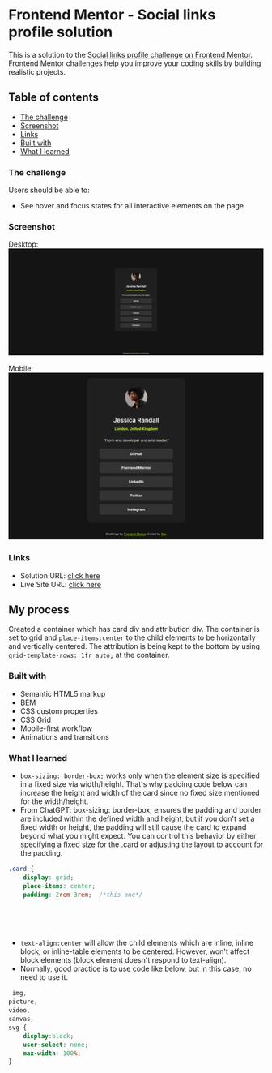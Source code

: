 # Frontend Mentor - Social links profile solution

This is a solution to the [Social links profile challenge on Frontend Mentor](https://www.frontendmentor.io/challenges/social-links-profile-UG32l9m6dQ). Frontend Mentor challenges help you improve your coding skills by building realistic projects. 

## Table of contents

  - [The challenge](#the-challenge)
  - [Screenshot](#screenshot)
  - [Links](#links)
  - [Built with](#built-with)
  - [What I learned](#what-i-learned)




### The challenge

Users should be able to:

- See hover and focus states for all interactive elements on the page

### Screenshot
Desktop:
![](./Screenshot%202024-12-31%20at%2020-58-24%20Frontend%20Mentor%20Social%20links%20profile.png)

Mobile: 
![](./Screenshot%202024-12-31%20at%2020-59-47%20Frontend%20Mentor%20Social%20links%20profile.png)

### Links

- Solution URL: [click here](https://www.frontendmentor.io/solutions/social-links-profile-with-little-animations-0WwPfoTYBx)
- Live Site URL: [click here](https://social-links-profile-raysh4n.netlify.app/)

## My process
Created a container which has card div and attribution div. The container is set to grid and `place-items:center` to the child elements to be horizontally and vertically centered. The attribution is being kept to the bottom by using `grid-template-rows: 1fr auto;` at the container. 

### Built with

- Semantic HTML5 markup
- BEM
- CSS custom properties
- CSS Grid
- Mobile-first workflow
- Animations and transitions

### What I learned

- `box-sizing: border-box;` works only when the element size is specified in a fixed size via width/height. That's why padding code below can increase the height and width of the card since no fixed size mentioned for the width/height. 
- From ChatGPT: 
box-sizing: border-box; ensures the padding and border are included within the defined width and height, but if you don't set a fixed width or height, the padding will still cause the card to expand beyond what you might expect. You can control this behavior by either specifying a fixed size for the .card or adjusting the layout to account for the padding.

```css
.card {
    display: grid;
    place-items: center; 
    padding: 2rem 3rem;  /*this one*/
```

<br/><br/><br/>

 - `text-align:center` will allow the child elements which are inline, inline block, or inline-table elements to be centered. However, won't affect block elements (block element doesn't respond to text-align).
- Normally, good practice is to use code like below, but in this case, no need to use it. 

```css
 img,
picture,
video,
canvas,
svg {
    display:block;
    user-select: none;
    max-width: 100%;
} 
```






